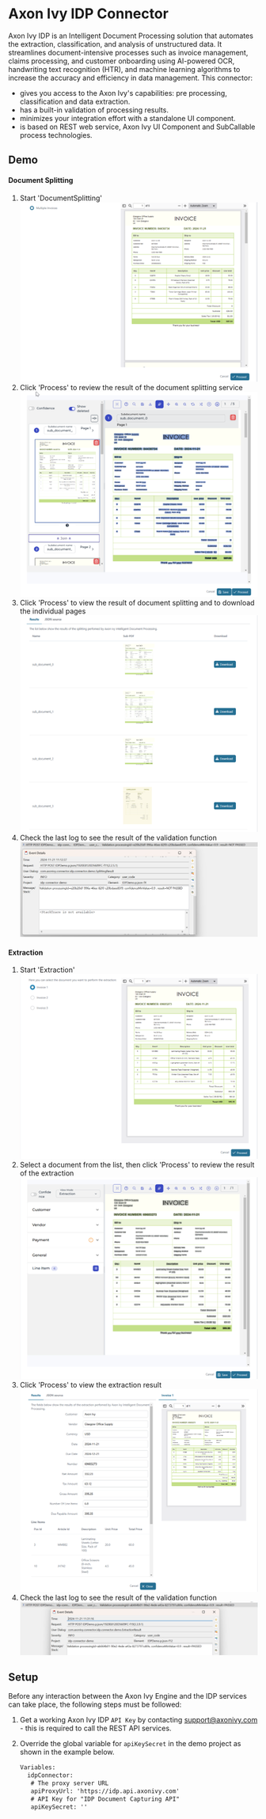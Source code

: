 <!--
Dear developer!   

When you create your very valuable documentation, please be aware that this Readme.md is not only published on github. This documentation is also processed automatically and published on our website. For this to work, the two headings "Demo" and "Setup" must not be changed
-->

# Axon Ivy IDP Connector

Axon Ivy IDP is an Intelligent Document Processing solution that automates the extraction, classification, and analysis of unstructured data. It streamlines document-intensive processes such as invoice management, claims processing, and customer onboarding using AI-powered OCR, handwriting text recognition (HTR), and machine learning algorithms to increase the accuracy and efficiency in data management. This connector:

* gives you access to the Axon Ivy's capabilities: pre processing, classification and data extraction.
* has a built-in validation of processing results.
* minimizes your integration effort with a standalone UI component.
* is based on REST web service, Axon Ivy UI Component and SubCallable process technologies.

## Demo

#### Document Splitting

1. Start 'DocumentSplitting'
   ![splitting-start](images/splitting-document-1.png)
2. Click 'Process' to review the result of the document splitting service
   ![splitting-review](images/splitting-document-2.png)
3. Click 'Process' to view the result of document splitting and to download the individual pages
   ![splitting-result](images/splitting-document-3.png)
4. Check the last log to see the result of the validation function
   ![validation-splitting](images/splitting-document-4.png)

#### Extraction

1. Start 'Extraction'
   ![extraction-start](images/extraction1.png)
2. Select a document from the list, then click 'Process' to review the result of the extraction
   ![extraction-review](images/extraction2.png)
3. Click 'Process' to view the extraction result
   ![extraction-result](images/extraction3.png)
4. Check the last log to see the result of the validation function
   ![validation-extraction](images/extraction4.png)

## Setup

Before any interaction between the Axon Ivy Engine and the IDP services can take place, the following steps must be followed:

1. Get a working Axon Ivy IDP `API Key` by contacting support@axonivy.com - this is required to call the REST API services.
2. Override the global variable for `apiKeySecret` in the demo project as shown in the example below.
   
   ```
   Variables:
     idpConnector:
      # The proxy server URL
      apiProxyUrl: 'https://idp.api.axonivy.com'
      # API Key for "IDP Document Capturing API"
      apiKeySecret: ''
   ```

